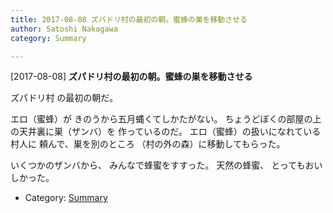 ```yaml
---
title: 2017-08-08 ズパドリ村の最初の朝。蜜蜂の巣を移動させる
author: Satoshi Nakagawa
category: Summary

---
```


[2017-08-08] **ズパドリ村の最初の朝。蜜蜂の巣を移動させる** 

 ズパドリ村 の最初の朝だ。

 エロ（蜜蜂）が
きのうから五月蝿くてしかたがない。
ちょうどぼくの部屋の上の天井裏に巣（ザンバ）を
作っているのだ。
エロ（蜜蜂）の扱いになれている村人に
頼んで、巣を別のところ
（村の外の森）に移動してもらった。

 いくつかのザンバから、
みんなで蜂蜜をすすった。
天然の蜂蜜、
とってもおいしかった。

- Category: [Summary](https://merapano.github.io/categories.html#Summary)

